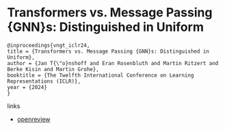 # Transformers vs. Message Passing {GNN}s: Distinguished in Uniform

```
@inproceedings{vngt_iclr24,
title = {Transformers vs. Message Passing {GNN}s: Distinguished in Uniform},
author = {Jan T{\"o}nshoff and Eran Rosenbluth and Martin Ritzert and Berke Kisin and Martin Grohe},
booktitle = {The Twelfth International Conference on Learning Representations (ICLR)},
year = {2024}
}
```

links
- [openreview](https://openreview.net/forum?id=AcSChDWL6V)
